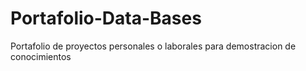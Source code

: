 # Portafolio-Data-Bases
Portafolio de proyectos personales o laborales para demostracion de conocimientos 

